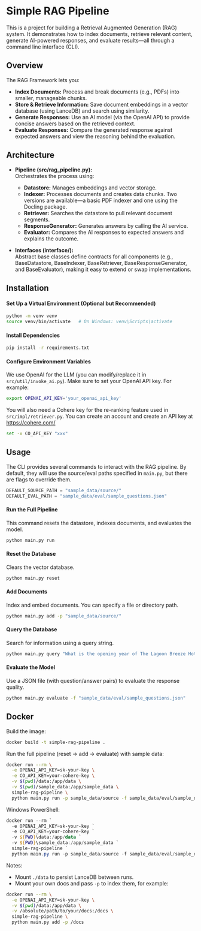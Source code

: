 # Simple RAG Pipeline

This is a project for building a Retrieval Augmented Generation (RAG) system. It demonstrates how to index documents, retrieve relevant content, generate AI-powered responses, and evaluate results—all through a command line interface (CLI).

## Overview

The RAG Framework lets you:

- **Index Documents:** Process and break documents (e.g., PDFs) into smaller, manageable chunks.
- **Store & Retrieve Information:** Save document embeddings in a vector database (using LanceDB) and search using similarity.
- **Generate Responses:** Use an AI model (via the OpenAI API) to provide concise answers based on the retrieved context.
- **Evaluate Responses:** Compare the generated response against expected answers and view the reasoning behind the evaluation.

## Architecture

- **Pipeline (src/rag_pipeline.py):**  
  Orchestrates the process using:

  - **Datastore:** Manages embeddings and vector storage.
  - **Indexer:** Processes documents and creates data chunks. Two versions are available—a basic PDF indexer and one using the Docling package.
  - **Retriever:** Searches the datastore to pull relevant document segments.
  - **ResponseGenerator:** Generates answers by calling the AI service.
  - **Evaluator:** Compares the AI responses to expected answers and explains the outcome.

- **Interfaces (interface/):**  
  Abstract base classes define contracts for all components (e.g., BaseDatastore, BaseIndexer, BaseRetriever, BaseResponseGenerator, and BaseEvaluator), making it easy to extend or swap implementations.

## Installation

#### Set Up a Virtual Environment (Optional but Recommended)

```bash
python -m venv venv
source venv/bin/activate   # On Windows: venv\Scripts\activate
```

#### Install Dependencies

```bash
pip install -r requirements.txt
```

#### Configure Environment Variables

We use OpenAI for the LLM (you can modify/replace it in `src/util/invoke_ai.py`). Make sure to set your OpenAI API key. For example:

```sh
export OPENAI_API_KEY='your_openai_api_key'
```

You will also need a Cohere key for the re-ranking feature used in `src/impl/retriever.py`. You can create an account and create an API key at https://cohere.com/

```sh
set -x CO_API_KEY "xxx"
```

## Usage

The CLI provides several commands to interact with the RAG pipeline. By default, they will use the source/eval paths specified in `main.py`, but there are flags to override them.

```python
DEFAULT_SOURCE_PATH = "sample_data/source/"
DEFAULT_EVAL_PATH = "sample_data/eval/sample_questions.json"
```

#### Run the Full Pipeline

This command resets the datastore, indexes documents, and evaluates the model.

```bash
python main.py run
```

#### Reset the Database

Clears the vector database.

```bash
python main.py reset
```

#### Add Documents

Index and embed documents. You can specify a file or directory path.

```bash
python main.py add -p "sample_data/source/"
```

#### Query the Database

Search for information using a query string.

```bash
python main.py query "What is the opening year of The Lagoon Breeze Hotel?"
```

#### Evaluate the Model

Use a JSON file (with question/answer pairs) to evaluate the response quality.

```bash
python main.py evaluate -f "sample_data/eval/sample_questions.json"
```

## Docker

Build the image:

```bash
docker build -t simple-rag-pipeline .
```

Run the full pipeline (reset → add → evaluate) with sample data:

```bash
docker run --rm \
  -e OPENAI_API_KEY=sk-your-key \
  -e CO_API_KEY=your-cohere-key \
  -v $(pwd)/data:/app/data \
  -v $(pwd)/sample_data:/app/sample_data \
  simple-rag-pipeline \
  python main.py run -p sample_data/source -f sample_data/eval/sample_questions.json
```

Windows PowerShell:

```powershell
docker run --rm `
  -e OPENAI_API_KEY=sk-your-key `
  -e CO_API_KEY=your-cohere-key `
  -v ${PWD}\data:/app/data `
  -v ${PWD}\sample_data:/app/sample_data `
  simple-rag-pipeline `
  python main.py run -p sample_data/source -f sample_data/eval/sample_questions.json
```

Notes:

- Mount `./data` to persist LanceDB between runs.
- Mount your own docs and pass `-p` to index them, for example:

```bash
docker run --rm \
  -e OPENAI_API_KEY=sk-your-key \
  -v $(pwd)/data:/app/data \
  -v /absolute/path/to/your/docs:/docs \
  simple-rag-pipeline \
  python main.py add -p /docs

```
